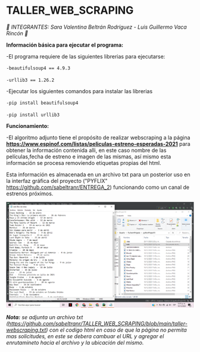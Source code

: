 # TALLER_WEB_SCRAPING

*🎄 INTEGRANTES: Sara Valentina Beltrán Rodríguez - Luis Guillermo Vaca Rincón 🎄*

**Información básica para ejecutar el programa:**

  -El programa requiere de las siguientes librerias para ejecutarse:
  
    -beautifulsoup4 == 4.9.3
    
    -urllib3 == 1.26.2 
    
    
  -Ejecutar los siguientes comandos para instalar las librerias
  
    -pip install beautifulsoup4
    
    -pip install urllib3
   
**Funcionamiento:**

  -El algoritmo adjunto tiene el propósito de realizar webscraping a la página **https://www.espinof.com/listas/peliculas-estreno-esperadas-2021**
   para obtener la información contenida alli, en este caso  nombre de las películas,fecha de estreno e imagen de las mismas, así mismo esta información se 
   procesa removiendo etiquetas propias del html.
   
   Esta información es almacenada en un archivo txt para un posterior uso en la interfaz gráfica del proyecto ("PYFLIX"  https://github.com/sabeltranr/ENTREGA_2) funcionando como un canal de estrenos próximos.

![TALLER-TKINTER](https://github.com/sabeltranr/TALLER_WEB_SCRAPING/blob/main/FUNCIONAMIENTO.png)
 
_**Nota:** se adjunta un archivo txt (https://github.com/sabeltranr/TALLER_WEB_SCRAPING/blob/main/taller-webscraping.txt) con el codigo html en caso de que la página no permita mas solicitudes, en este se debera cambuar el URL y agregar el enrutamineto hacia el archivo y la ubicación del mismo._
